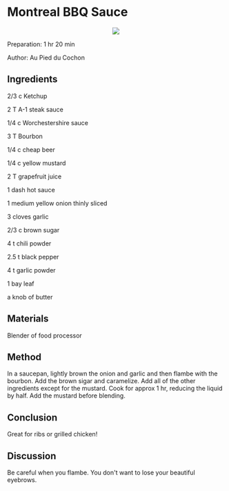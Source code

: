 # Montreal BBQ Sauce
<p align="center">
<img src="example.png" />
</p>

Preparation: 1 hr 20 min 

Author: Au Pied du Cochon 



## Ingredients

2/3 c Ketchup

2 T A-1 steak sauce

1/4 c Worchestershire sauce

3 T Bourbon

1/4 c cheap beer

1/4 c yellow mustard

2 T grapefruit juice

1 dash hot sauce

1 medium yellow onion thinly sliced

3 cloves garlic

2/3 c brown sugar

4 t chili powder

2.5 t black pepper

4 t garlic powder

1 bay leaf

a knob of butter

## Materials
Blender of food processor

## Method
In a saucepan, lightly brown the onion and garlic and then flambe with the bourbon. Add the brown sigar and caramelize. Add all of the other ingredients except for the mustard. Cook for approx 1 hr, reducing the liquid by half. Add the mustard before blending.

## Conclusion
Great for ribs or grilled chicken!

## Discussion
Be careful when you flambe. You don't want to lose your beautiful eyebrows.
